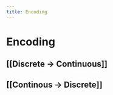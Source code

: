 ```yaml
---
title: Encoding
---
```


# Encoding

## [[Discrete -> Continuous]]

## [[Continous -> Discrete]]












































